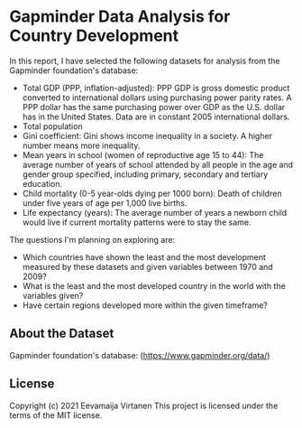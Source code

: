 # Gapminder Data Analysis for Country Development

In this report, I have selected the following datasets for analysis from the Gapminder foundation's database:

- Total GDP (PPP, inflation-adjusted): PPP GDP is gross domestic product converted to international dollars using purchasing power parity rates. A PPP dollar has the same purchasing power over GDP as the U.S. dollar has in the United States. Data are in constant 2005 international dollars.
- Total population
- Gini coefficient: Gini shows income inequality in a society. A higher number means more inequality.
- Mean years in school (women of reproductive age 15 to 44): The average number of years of school attended by all people in the age and gender group specified, including primary, secondary and tertiary education.
- Child mortality (0-5 year-olds dying per 1000 born): Death of children under five years of age per 1,000 live births.
- Life expectancy (years): The average number of years a newborn child would live if current mortality patterns were to stay the same.

The questions I'm planning on exploring are:

- Which countries have shown the least and the most development measured by these datasets and given variables between 1970 and 2009?
- What is the least and the most developed country in the world with the variables given?
- Have certain regions developed more within the given timeframe?

## About the Dataset

Gapminder foundation's database: (https://www.gapminder.org/data/)

## License

Copyright (c) 2021 Eevamaija Virtanen
This project is licensed under the terms of the MIT license.
